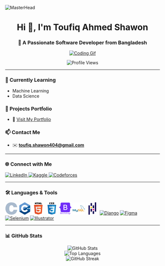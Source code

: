 ![MasterHead](https://media.giphy.com/media/KA593kO0JvXMs/giphy.gif)

<h1 align="center">Hi 👋, I'm Toufiq Ahmed Shawon</h1>
<h3 align="center">🚀 A Passionate Software Developer from Bangladesh</h3>

<p align="center">
  <a href="https://t-shawon.github.io/" target="_blank">
    <img src="https://c.tenor.com/GfSX-u7VGM4AAAAC/coding.gif" alt="Coding Gif" width="300"/>
  </a>
</p>

<p align="center">
  <img src="https://komarev.com/ghpvc/?username=t-shawon&label=Profile%20Views&color=0e75b6&style=flat" alt="Profile Views" />
</p>

---

### 🌱 Currently Learning
- Machine Learning
- Data Science

### 💼 Projects Portfolio
- 🔗 [Visit My Portfolio](https://t-shawon.github.io/)

### 📫 Contact Me
- ✉️ **toufiq.shawon404@gmail.com**

---

### 🌐 Connect with Me

<p align="left">
  <a href="https://www.linkedin.com/in/toufiq-ahmed-shawon-6b7824236/" target="_blank">
    <img src="https://raw.githubusercontent.com/rahuldkjain/github-profile-readme-generator/master/src/images/icons/Social/linked-in-alt.svg" height="30" width="40" alt="LinkedIn" />
  </a>
  <a href="https://kaggle.com/shawon404" target="_blank">
    <img src="https://raw.githubusercontent.com/rahuldkjain/github-profile-readme-generator/master/src/images/icons/Social/kaggle.svg" height="30" width="40" alt="Kaggle" />
  </a>
  <a href="https://codeforces.com/profile/shawon404" target="_blank">
    <img src="https://raw.githubusercontent.com/rahuldkjain/github-profile-readme-generator/master/src/images/icons/Social/codeforces.svg" height="30" width="40" alt="Codeforces" />
  </a>
</p>

---

### 🛠️ Languages & Tools

<p align="left">
  <a href="https://www.cprogramming.com/" target="_blank"><img src="https://raw.githubusercontent.com/devicons/devicon/master/icons/c/c-original.svg" width="40" height="40" alt="C" /></a>
  <a href="https://www.w3schools.com/cpp/" target="_blank"><img src="https://raw.githubusercontent.com/devicons/devicon/master/icons/cplusplus/cplusplus-original.svg" width="40" height="40" alt="C++" /></a>
  <a href="https://www.w3.org/html/" target="_blank"><img src="https://raw.githubusercontent.com/devicons/devicon/master/icons/html5/html5-original-wordmark.svg" width="40" height="40" alt="HTML" /></a>
  <a href="https://www.w3schools.com/css/" target="_blank"><img src="https://raw.githubusercontent.com/devicons/devicon/master/icons/css3/css3-original-wordmark.svg" width="40" height="40" alt="CSS" /></a>
  <a href="https://getbootstrap.com" target="_blank"><img src="https://raw.githubusercontent.com/devicons/devicon/master/icons/bootstrap/bootstrap-plain-wordmark.svg" width="40" height="40" alt="Bootstrap" /></a>
  <a href="https://www.mysql.com/" target="_blank"><img src="https://raw.githubusercontent.com/devicons/devicon/master/icons/mysql/mysql-original-wordmark.svg" width="40" height="40" alt="MySQL" /></a>
  <a href="https://pandas.pydata.org/" target="_blank"><img src="https://raw.githubusercontent.com/devicons/devicon/master/icons/pandas/pandas-original.svg" width="40" height="40" alt="Pandas" /></a>
  <a href="https://www.djangoproject.com/" target="_blank"><img src="https://cdn.worldvectorlogo.com/logos/django.svg" width="40" height="40" alt="Django" /></a>
  <a href="https://www.figma.com/" target="_blank"><img src="https://www.vectorlogo.zone/logos/figma/figma-icon.svg" width="40" height="40" alt="Figma" /></a>
  <a href="https://www.selenium.dev" target="_blank"><img src="https://raw.githubusercontent.com/detain/svg-logos/780f25886640cef088af994181646db2f6b1a3f8/svg/selenium-logo.svg" width="40" height="40" alt="Selenium" /></a>
  <a href="https://www.adobe.com/products/illustrator.html" target="_blank"><img src="https://www.vectorlogo.zone/logos/adobe_illustrator/adobe_illustrator-icon.svg" width="40" height="40" alt="Illustrator" /></a>
</p>

---

### 📊 GitHub Stats

<p align="center">
  <img src="https://github-readme-stats.vercel.app/api?username=t-shawon&show_icons=true&theme=default" alt="GitHub Stats" />
  <br />
  <img src="https://github-readme-stats.vercel.app/api/top-langs/?username=t-shawon&layout=compact&theme=default" alt="Top Languages" />
  <br />
  <img src="https://github-readme-streak-stats.herokuapp.com?user=t-shawon" alt="GitHub Streak" />
</p>
